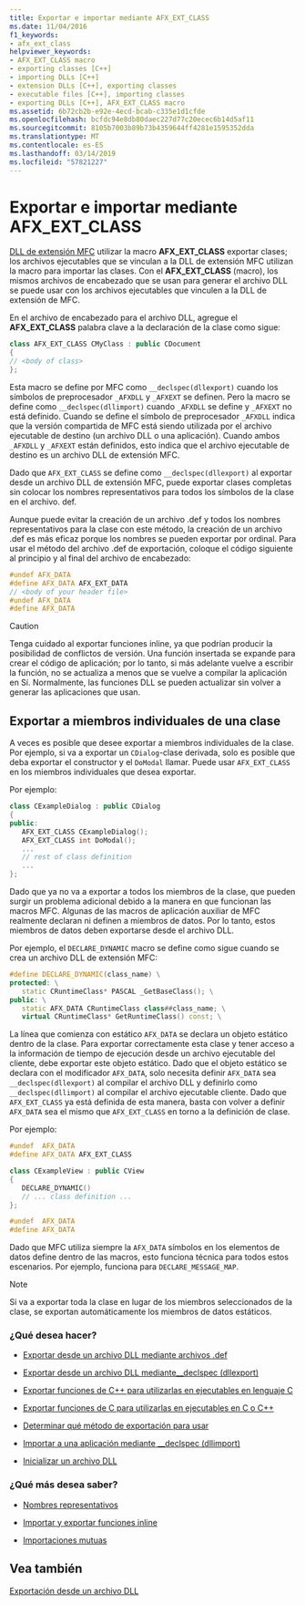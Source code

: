 ```yaml
---
title: Exportar e importar mediante AFX_EXT_CLASS
ms.date: 11/04/2016
f1_keywords:
- afx_ext_class
helpviewer_keywords:
- AFX_EXT_CLASS macro
- exporting classes [C++]
- importing DLLs [C++]
- extension DLLs [C++], exporting classes
- executable files [C++], importing classes
- exporting DLLs [C++], AFX_EXT_CLASS macro
ms.assetid: 6b72cb2b-e92e-4ecd-bcab-c335e1d1cfde
ms.openlocfilehash: bcfdc94e8db80daec227d77c20ecec6b14d5af11
ms.sourcegitcommit: 8105b7003b89b73b4359644ff4281e1595352dda
ms.translationtype: MT
ms.contentlocale: es-ES
ms.lasthandoff: 03/14/2019
ms.locfileid: "57821227"
---
```

# <a name="exporting-and-importing-using-afxextclass"></a>Exportar e importar mediante AFX_EXT_CLASS

[DLL de extensión MFC](extension-dlls-overview.md) utilizar la macro **AFX_EXT_CLASS** exportar clases; los archivos ejecutables que se vinculan a la DLL de extensión MFC utilizan la macro para importar las clases. Con el **AFX_EXT_CLASS** (macro), los mismos archivos de encabezado que se usan para generar el archivo DLL se puede usar con los archivos ejecutables que vinculen a la DLL de extensión de MFC.

En el archivo de encabezado para el archivo DLL, agregue el **AFX_EXT_CLASS** palabra clave a la declaración de la clase como sigue:

```cpp
class AFX_EXT_CLASS CMyClass : public CDocument
{
// <body of class>
};
```

Esta macro se define por MFC como `__declspec(dllexport)` cuando los símbolos de preprocesador `_AFXDLL` y `_AFXEXT` se definen. Pero la macro se define como `__declspec(dllimport)` cuando `_AFXDLL` se define y `_AFXEXT` no está definido. Cuando se define el símbolo de preprocesador `_AFXDLL` indica que la versión compartida de MFC está siendo utilizada por el archivo ejecutable de destino (un archivo DLL o una aplicación). Cuando ambos `_AFXDLL` y `_AFXEXT` están definidos, esto indica que el archivo ejecutable de destino es un archivo DLL de extensión MFC.

Dado que `AFX_EXT_CLASS` se define como `__declspec(dllexport)` al exportar desde un archivo DLL de extensión MFC, puede exportar clases completas sin colocar los nombres representativos para todos los símbolos de la clase en el archivo. def.

Aunque puede evitar la creación de un archivo .def y todos los nombres representativos para la clase con este método, la creación de un archivo .def es más eficaz porque los nombres se pueden exportar por ordinal. Para usar el método del archivo .def de exportación, coloque el código siguiente al principio y al final del archivo de encabezado:

```cpp
#undef AFX_DATA
#define AFX_DATA AFX_EXT_DATA
// <body of your header file>
#undef AFX_DATA
#define AFX_DATA
```

> [!CAUTION]
>  Tenga cuidado al exportar funciones inline, ya que podrían producir la posibilidad de conflictos de versión. Una función insertada se expande para crear el código de aplicación; por lo tanto, si más adelante vuelve a escribir la función, no se actualiza a menos que se vuelve a compilar la aplicación en Sí. Normalmente, las funciones DLL se pueden actualizar sin volver a generar las aplicaciones que usan.

## <a name="exporting-individual-members-in-a-class"></a>Exportar a miembros individuales de una clase

A veces es posible que desee exportar a miembros individuales de la clase. Por ejemplo, si va a exportar un `CDialog`-clase derivada, solo es posible que deba exportar el constructor y el `DoModal` llamar. Puede usar `AFX_EXT_CLASS` en los miembros individuales que desea exportar.

Por ejemplo:

```cpp
class CExampleDialog : public CDialog
{
public:
   AFX_EXT_CLASS CExampleDialog();
   AFX_EXT_CLASS int DoModal();
   ...
   // rest of class definition
   ...
};
```

Dado que ya no va a exportar a todos los miembros de la clase, que pueden surgir un problema adicional debido a la manera en que funcionan las macros MFC. Algunas de las macros de aplicación auxiliar de MFC realmente declaran ni definen a miembros de datos. Por lo tanto, estos miembros de datos deben exportarse desde el archivo DLL.

Por ejemplo, el `DECLARE_DYNAMIC` macro se define como sigue cuando se crea un archivo DLL de extensión MFC:

```cpp
#define DECLARE_DYNAMIC(class_name) \
protected: \
   static CRuntimeClass* PASCAL _GetBaseClass(); \
public: \
   static AFX_DATA CRuntimeClass class##class_name; \
   virtual CRuntimeClass* GetRuntimeClass() const; \
```

La línea que comienza con estático `AFX_DATA` se declara un objeto estático dentro de la clase. Para exportar correctamente esta clase y tener acceso a la información de tiempo de ejecución desde un archivo ejecutable del cliente, debe exportar este objeto estático. Dado que el objeto estático se declara con el modificador `AFX_DATA`, solo necesita definir `AFX_DATA` sea `__declspec(dllexport)` al compilar el archivo DLL y definirlo como `__declspec(dllimport)` al compilar el archivo ejecutable cliente. Dado que `AFX_EXT_CLASS` ya está definida de esta manera, basta con volver a definir `AFX_DATA` sea el mismo que `AFX_EXT_CLASS` en torno a la definición de clase.

Por ejemplo:

```cpp
#undef  AFX_DATA
#define AFX_DATA AFX_EXT_CLASS

class CExampleView : public CView
{
   DECLARE_DYNAMIC()
   // ... class definition ...
};

#undef  AFX_DATA
#define AFX_DATA
```

Dado que MFC utiliza siempre la `AFX_DATA` símbolos en los elementos de datos define dentro de las macros, esto funciona técnica para todos estos escenarios. Por ejemplo, funciona para `DECLARE_MESSAGE_MAP`.

> [!NOTE]
>  Si va a exportar toda la clase en lugar de los miembros seleccionados de la clase, se exportan automáticamente los miembros de datos estáticos.

### <a name="what-do-you-want-to-do"></a>¿Qué desea hacer?

- [Exportar desde un archivo DLL mediante archivos .def](exporting-from-a-dll-using-def-files.md)

- [Exportar desde un archivo DLL mediante__declspec (dllexport)](exporting-from-a-dll-using-declspec-dllexport.md)

- [Exportar funciones de C++ para utilizarlas en ejecutables en lenguaje C](exporting-cpp-functions-for-use-in-c-language-executables.md)

- [Exportar funciones de C para utilizarlas en ejecutables en C o C++](exporting-c-functions-for-use-in-c-or-cpp-language-executables.md)

- [Determinar qué método de exportación para usar](determining-which-exporting-method-to-use.md)

- [Importar a una aplicación mediante __declspec (dllimport)](importing-into-an-application-using-declspec-dllimport.md)

- [Inicializar un archivo DLL](run-time-library-behavior.md#initializing-a-dll)

### <a name="what-do-you-want-to-know-more-about"></a>¿Qué más desea saber?

- [Nombres representativos](reference/decorated-names.md)

- [Importar y exportar funciones inline](importing-and-exporting-inline-functions.md)

- [Importaciones mutuas](mutual-imports.md)

## <a name="see-also"></a>Vea también

[Exportación desde un archivo DLL](exporting-from-a-dll.md)
